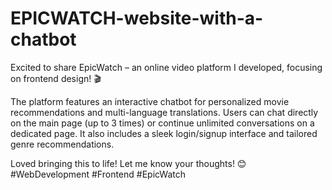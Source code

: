 # EPICWATCH-website-with-a-chatbot
Excited to share EpicWatch – an online video platform I developed, focusing on frontend design! 🎬

The platform features an interactive chatbot for personalized movie recommendations and multi-language translations. Users can chat directly on the main page (up to 3 times) or continue unlimited conversations on a dedicated page. It also includes a sleek login/signup interface and tailored genre recommendations.

Loved bringing this to life! Let me know your thoughts! 😊 #WebDevelopment #Frontend #EpicWatch
